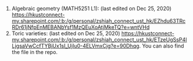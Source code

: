 1. Algebraic geometry (MATH5251 L1): (last edited on Dec 25, 2020) https://hkustconnect-my.sharepoint.com/:b:/g/personal/zshiah_connect_ust_hk/EZhdu63TRcRDr61jNfpEnMEBANbYsf1MzQEuXoAtjMkeTQ?e=wntVHd
2. Toric varieties: (last edited on Dec 25, 2020) https://hkustconnect-my.sharepoint.com/:b:/g/personal/zshiah_connect_ust_hk/ETzeUgSsP4lLjgsaVwCcfTYBjUx1sI_UjIu0-4ELVmxCjg?e=90Dhqg. You can also find the file in the repo.

